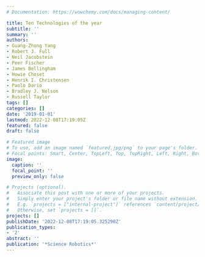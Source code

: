 ```yaml
---
# Documentation: https://wowchemy.com/docs/managing-content/

title: Ten Technologies of the year
subtitle: ''
summary: ''
authors:
- Guang-Zhong Yang
- Robert J. Full
- Neil Jacobstein
- Peer Fischer
- James Bellingham
- Howie Choset
- Henrik I. Christensen
- Paolo Dario
- Bradley J. Nelson
- Russell Taylor
tags: []
categories: []
date: '2019-01-01'
lastmod: 2022-12-08T17:19:05Z
featured: false
draft: false

# Featured image
# To use, add an image named `featured.jpg/png` to your page's folder.
# Focal points: Smart, Center, TopLeft, Top, TopRight, Left, Right, BottomLeft, Bottom, BottomRight.
image:
  caption: ''
  focal_point: ''
  preview_only: false

# Projects (optional).
#   Associate this post with one or more of your projects.
#   Simply enter your project's folder or file name without extension.
#   E.g. `projects = ["internal-project"]` references `content/project/deep-learning/index.md`.
#   Otherwise, set `projects = []`.
projects: []
publishDate: '2022-12-08T17:19:05.325290Z'
publication_types:
- '2'
abstract: ''
publication: '*Science Robotics*'
---
```

